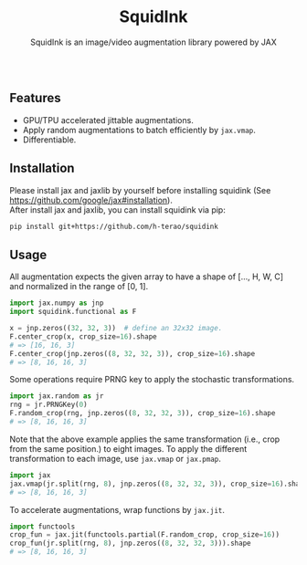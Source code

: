 <div align="center">

# SquidInk
SquidInk is an image/video augmentation library powered by JAX <br>
</div>

<br><br>

## Features
- GPU/TPU accelerated jittable augmentations.
- Apply random augmentations to batch efficiently by `jax.vmap`.
- Differentiable.

## Installation

Please install jax and jaxlib by yourself before installing squidink (See https://github.com/google/jax#installation). <br>
After install jax and jaxlib, you can install squidink via pip:

```bash
pip install git+https://github.com/h-terao/squidink
```

## Usage
All augmentation expects the given array to have a shape of [..., H, W, C] and normalized in the range of [0, 1].

```python
import jax.numpy as jnp
import squidink.functional as F

x = jnp.zeros((32, 32, 3))  # define an 32x32 image.
F.center_crop(x, crop_size=16).shape
# => [16, 16, 3]
F.center_crop(jnp.zeros((8, 32, 32, 3)), crop_size=16).shape
# => [8, 16, 16, 3]
```

Some operations require PRNG key to apply the stochastic transformations.
```python
import jax.random as jr
rng = jr.PRNGKey(0)
F.random_crop(rng, jnp.zeros((8, 32, 32, 3)), crop_size=16).shape
# => [8, 16, 16, 3]
```

Note that the above example applies the same transformation (i.e., crop from the same position.) to eight images. To apply the different transformation to each image, use `jax.vmap` or `jax.pmap`.
```python
import jax
jax.vmap(jr.split(rng, 8), jnp.zeros((8, 32, 32, 3)), crop_size=16).shape
# => [8, 16, 16, 3]
```

To accelerate augmentations, wrap functions by `jax.jit`.
```python
import functools
crop_fun = jax.jit(functools.partial(F.random_crop, crop_size=16))
crop_fun(jr.split(rng, 8), jnp.zeros((8, 32, 32, 3))).shape
# => [8, 16, 16, 3]
```